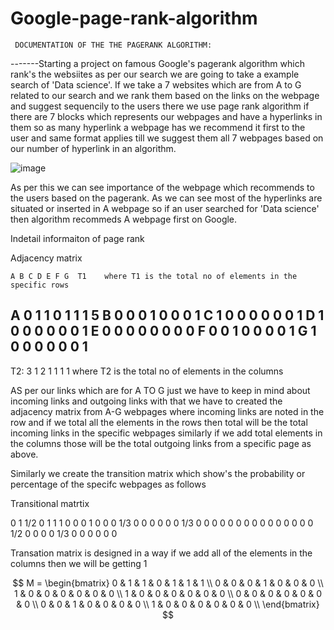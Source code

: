 # Google-page-rank-algorithm
     DOCUMENTATION OF THE THE PAGERANK ALGORITHM:

-------Starting a project on famous Google's pagerank algorithm which rank's the websiites as per our search we are going to take a example search of 'Data science'.
If we take a 7 websites which are from A to G related to our search and we rank them based on the links on the webpage and suggest sequencily to the users there we use page rank algorithm if there are 7 blocks
which represents our webpages and have a hyperlinks in them so as  many hyperlink a webpage has we recommend it first to the user and same format applies till we suggest them all 7 webpages based on our number of hyperlink in an algorithm.

![image](https://github.com/user-attachments/assets/7ddce9f5-127f-4581-9b08-b75c6e6121ff)

As per this we can see importance of the webpage which recommends to the users based on the pagerank. As we can see most of the hyperlinks are situated or inserted in A webpage so if an user searched for 'Data science' then algorithm recommeds A webpage first on Google.

Indetail informaiton of page rank



Adjacency matrix

    A B C D E F G  T1    where T1 is the total no of elements in the specific rows
A   0 1 1 0 1 1 1   5
B   0 0 0 1 0 0 0   1
C   1 0 0 0 0 0 0   1
D   1 0 0 0 0 0 0   1
E   0 0 0 0 0 0 0   0
F   0 0 1 0 0 0 0   1
G   1 0 0 0 0 0 0   1  
---------------------
T2: 3 1 2 1 1 1 1      where T2 is the total no of elements in the columns
 
AS per our links which are for A TO G just we have to keep in mind about incoming links and outgoing links with that we have to created the adjacency matrix from A-G webpages  where incoming links are noted in
the row and if we total all the elements in the rows then total will be the total incoming links in the specific webpages similarly if we add total elements in the  columns those will be the  total outgoing links
from a specific page as above. 

Similarly we create the transition matrix which show's the probability or percentage of the specifc webpages as follows

Transitional matrtix
    
0   1 1/2 0 1 1 1
0   0  0  1 0 0 0
1/3 0  0  0 0 0 0
1/3 0  0  0 0 0 0
0   0  0  0 0 0 0
0   0 1/2 0 0 0 0
1/3 0  0  0 0 0 0

Transation matrix is designed in a way if we add all of the elements in the columns then we will be getting 1


$$
M = \begin{bmatrix}
  0 & 1 & 1 & 0 & 1 & 1 & 1 \\
  0 & 0 & 0 & 1 & 0 & 0 & 0 \\
  1 & 0 & 0 & 0 & 0 & 0 & 0 \\
  1 & 0 & 0 & 0 & 0 & 0 & 0 \\
  0 & 0 & 0 & 0 & 0 & 0 & 0 \\
  0 & 0 & 1 & 0 & 0 & 0 & 0 \\
  1 & 0 & 0 & 0 & 0 & 0 & 0 \\
\end{bmatrix}
$$
